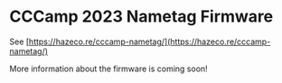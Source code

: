 # CCCamp 2023 Nametag Firmware

See [https://hazeco.re/cccamp-nametag/](https://hazeco.re/cccamp-nametag/)

More information about the firmware is coming soon!

